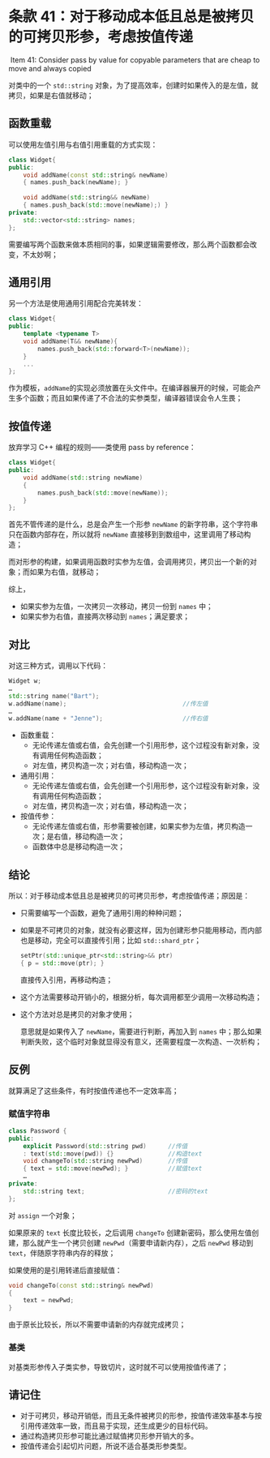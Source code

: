 # 条款 41：对于移动成本低且总是被拷贝的可拷贝形参，考虑按值传递

​		Item 41: Consider pass by value for copyable parameters that are cheap to move and always copied

对类中的一个 `std::string` 对象，为了提高效率，创建时如果传入的是左值，就拷贝，如果是右值就移动；

## 函数重载

可以使用左值引用与右值引用重载的方式实现：

````c++
class Widget{
public:
	void addName(const std::string& newName)
	{ names.push_back(newName); }
	
	void addName(std::string&& newName)
	{ names.push_back(std::move(newName);) }
private:
    std::vector<std::string> names;
};
````

需要编写两个函数来做本质相同的事，如果逻辑需要修改，那么两个函数都会改变，不太妙啊；



## 通用引用

另一个方法是使用通用引用配合完美转发：

````c++
class Widget{
public:
	template <typename T>
    void addName(T&& newName){
        names.push_back(std::forward<T>(newName));
    }
    ...
};
````

作为模板，`addName`的实现必须放置在头文件中。在编译器展开的时候，可能会产生多个函数；而且如果传递了不合法的实参类型，编译器错误会令人生畏；



## 按值传递

放弃学习 C++ 编程的规则——类使用 pass by reference：

````c++
class Widget{
public:
	void addName(std::string newName)
    {
        names.push_back(std::move(newName));
	}
};
````

首先不管传递的是什么，总是会产生一个形参 `newName` 的新字符串，这个字符串只在函数内部存在，所以就将 `newName` 直接移到到数组中，这里调用了移动构造；

而对形参的构建，如果调用函数时实参为左值，会调用拷贝，拷贝出一个新的对象；而如果为右值，就移动；

综上，

- 如果实参为左值，一次拷贝一次移动，拷贝一份到 `names` 中；
- 如果实参为右值，直接两次移动到 `names`；满足要求；



## 对比

对这三种方式，调用以下代码：

```c++
Widget w;
…
std::string name("Bart");
w.addName(name);                                //传左值
…
w.addName(name + "Jenne");                      //传右值
```

- 函数重载：
    - 无论传递左值或右值，会先创建一个引用形参，这个过程没有新对象，没有调用任何构造函数；
    - 对左值，拷贝构造一次；对右值，移动构造一次；
- 通用引用：
    - 无论传递左值或右值，会先创建一个引用形参，这个过程没有新对象，没有调用任何构造函数；
    - 对左值，拷贝构造一次；对右值，移动构造一次；
- 按值传参：
    - 无论传递左值或右值，形参需要被创建，如果实参为左值，拷贝构造一次；是右值，移动构造一次；
    - 函数体中总是移动构造一次；



## 结论

所以：对于移动成本低且总是被拷贝的可拷贝形参，考虑按值传递；原因是：

- 只需要编写一个函数，避免了通用引用的种种问题；

- 如果是不可拷贝的对象，就没有必要这样，因为创建形参只能用移动，而内部也是移动，完全可以直接传引用；比如 `std::shard_ptr`；

    ````c++
    setPtr(std::unique_ptr<std::string>&& ptr)
    { p = std::move(ptr); }
    ````

    直接传入引用，再移动构造；

- 这个方法需要移动开销小的，根据分析，每次调用都至少调用一次移动构造；

- 这个方法对总是拷贝的对象才使用；

    意思就是如果传入了 `newName`，需要进行判断，再加入到 `names` 中；那么如果判断失败，这个临时对象就显得没有意义，还需要程度一次构造、一次析构；



## 反例

就算满足了这些条件，有时按值传递也不一定效率高；

### 赋值字符串

````c++
class Password {
public:
    explicit Password(std::string pwd)      //传值
    : text(std::move(pwd)) {}               //构造text
    void changeTo(std::string newPwd)       //传值
    { text = std::move(newPwd); }           //赋值text
    …
private:
    std::string text;                       //密码的text
};
````

对 `assign` 一个对象；

如果原来的 `text` 长度比较长，之后调用 `changeTo` 创建新密码，那么使用左值创建，那么就产生一个拷贝创建 `newPwd`（需要申请新内存），之后 `newPwd` 移动到 `text`，伴随原字符串内存的释放；

如果使用的是引用转递后直接赋值：

````c++
void changeTo(const std::string& newPwd)
{
    text = newPwd;
}
````

 由于原长比较长，所以不需要申请新的内存就完成拷贝；

### 基类

对基类形参传入子类实参，导致切片，这时就不可以使用按值传递了；



## 请记住

- 对于可拷贝，移动开销低，而且无条件被拷贝的形参，按值传递效率基本与按引用传递效率一致，而且易于实现，还生成更少的目标代码。
- 通过构造拷贝形参可能比通过赋值拷贝形参开销大的多。
- 按值传递会引起切片问题，所说不适合基类形参类型。